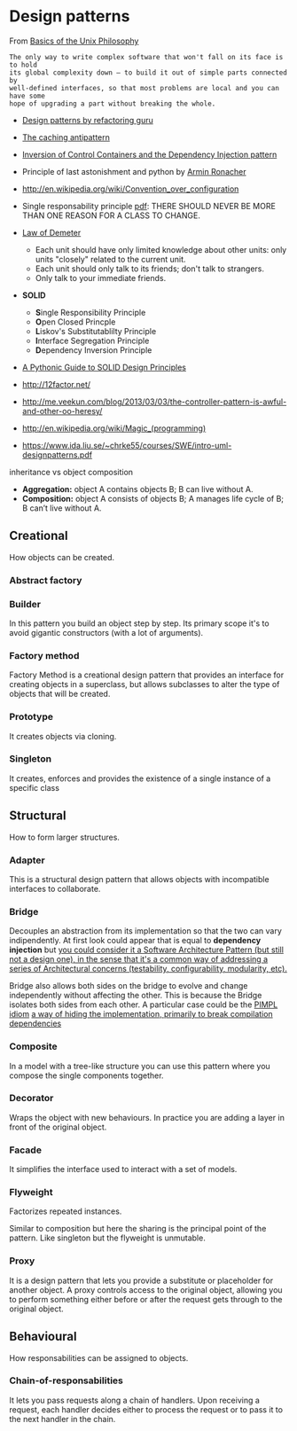 # Design patterns

From [Basics of the Unix Philosophy](http://catb.org/~esr/writings/taoup/html/ch01s06.html)

    The only way to write complex software that won't fall on its face is to hold
    its global complexity down — to build it out of simple parts connected by
    well-defined interfaces, so that most problems are local and you can have some
    hope of upgrading a part without breaking the whole.

 - [Design patterns by refactoring guru](https://refactoring.guru/design-patterns/)
 - [The caching antipattern](https://www.hidefsoftware.co.uk/2016/12/25/the-caching-antipattern/)
 - [Inversion of Control Containers and the Dependency Injection pattern](http://martinfowler.com/articles/injection.html)
 - Principle of last astonishment and python by [Armin Ronacher](http://lucumr.pocoo.org/2011/7/9/python-and-pola/)
 - http://en.wikipedia.org/wiki/Convention_over_configuration
 - Single responsability principle [pdf](http://www.objectmentor.com/resources/articles/srp.pdf): THERE SHOULD NEVER BE MORE THAN ONE REASON FOR A CLASS TO CHANGE.
 - [Law of Demeter](https://en.wikipedia.org/wiki/Law_of_Demeter)
    - Each unit should have only limited knowledge about other units: only units "closely" related to the current unit.
    - Each unit should only talk to its friends; don't talk to strangers.
    - Only talk to your immediate friends.
 - **SOLID**
    - **S**ingle Responsibility Principle
    - **O**pen Closed Princple
    - **L**iskov's Substitutablilty Principle
    - **I**nterface Segregation Principle
    - **D**ependency Inversion Principle
 - [A Pythonic Guide to SOLID Design Principles](https://dev.to/ezzy1337/a-pythonic-guide-to-solid-design-principles-4c8i)
 - http://12factor.net/
 - http://me.veekun.com/blog/2013/03/03/the-controller-pattern-is-awful-and-other-oo-heresy/
 - http://en.wikipedia.org/wiki/Magic_(programming)

 - https://www.ida.liu.se/~chrke55/courses/SWE/intro-uml-designpatterns.pdf

 inheritance vs object composition

 - **Aggregation:** object A contains objects B; B can live without A.
 - **Composition:** object A consists of objects B; A manages life cycle of B; B can’t live without A.

## Creational

How objects can be created.

### Abstract factory

### Builder

In this pattern you build an object step by step.  Its primary scope
it's to avoid gigantic constructors (with a lot of arguments).

### Factory method

Factory Method is a creational design pattern that provides an interface for
creating objects in a superclass, but allows subclasses to alter the type of
objects that will be created.

### Prototype

It creates objects via cloning.

### Singleton

It creates, enforces and provides the existence of a single instance of a specific class

## Structural

How to form larger structures.

### Adapter

This is a structural design pattern that allows objects with incompatible interfaces to collaborate.

### Bridge

Decouples an abstraction from its implementation so that the two can vary
indipendently. At first look could appear that is equal to **dependency injection**
but [you could consider it a Software Architecture Pattern (but still not a
design one), in the sense that it's a common way of addressing a series of
Architectural concerns (testability, configurability, modularity,
etc).](https://stackoverflow.com/questions/18540645/bridge-pattern-vs-dependency-injection)

Bridge also allows both sides on the bridge to evolve and change independently
without affecting the other. This is because the Bridge isolates both sides
from each other. A particular case could be the [PIMPL
idiom](https://www.bfilipek.com/2018/01/pimpl.html) [a way of hiding the
implementation, primarily to break compilation
dependencies](https://stackoverflow.com/questions/2346163/pimpl-idiom-vs-bridge-design-pattern)

### Composite

In a model with a tree-like structure you can use this pattern where you compose
the single components together.

### Decorator

Wraps the object with new behaviours. In practice you are adding a layer
in front of the original object.

### Facade

It simplifies the interface used to interact with a set of models.

### Flyweight

Factorizes repeated instances.

Similar to composition but here the sharing is the principal point of the pattern.
Like singleton but the flyweight is unmutable.

### Proxy

It is a design pattern that lets you provide a substitute or
placeholder for another object. A proxy controls access to the original object,
allowing you to perform something either before or after the request gets
through to the original object.


## Behavioural

How responsabilities can be assigned to objects.

### Chain-of-responsabilities

It lets you pass requests along a chain of handlers. Upon receiving a request,
each handler decides either to process the request or to pass it to the next
handler in the chain.
